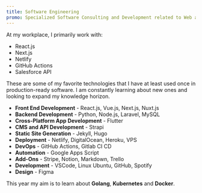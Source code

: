 ```yaml
---
title: Software Engineering
promo: Specialized Software Consulting and Development related to Web apps, Mobile apps and DevOps Automation.
---
```


At my workplace, I primarily work with:

- React.js
- Next.js
- Netlify
- GitHub Actions
- Salesforce API

These are some of my favorite technologies that I have at least used once in production-ready software. I am constantly learning about new ones and looking to expand my knowledge horizon.

- **Front End Development** - React.js, Vue.js, Next.js, Nuxt.js
- **Backend Development** - Python, Node.js, Laravel, MySQL
- **Cross-Platform App Development** - Flutter
- **CMS and API Development** - Strapi
- **Static Site Generation** - Jekyll, Hugo
- **Deployment** - Netlify, DigitalOcean, Heroku, VPS
- **DevOps** - GitHub Actions, Gitlab CI CD
- **Automation** - Google Apps Script
- **Add-Ons** - Stripe, Notion, Markdown, Trello
- **Development** - VSCode, Linux Ubuntu, GitHub, Spotify
- **Design** - Figma

This year my aim is to learn about **Golang**, **Kubernetes** and **Docker**.

